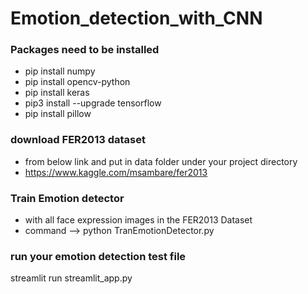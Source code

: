 # Emotion_detection_with_CNN

### Packages need to be installed

-   pip install numpy
-   pip install opencv-python
-   pip install keras
-   pip3 install --upgrade tensorflow
-   pip install pillow

### download FER2013 dataset

-   from below link and put in data folder under your project directory
-   https://www.kaggle.com/msambare/fer2013

### Train Emotion detector

-   with all face expression images in the FER2013 Dataset
-   command --> python TranEmotionDetector.py

### run your emotion detection test file

streamlit run streamlit_app.py
